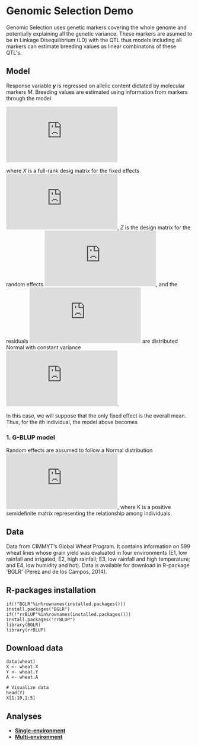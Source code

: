# Genomic Selection Demo

Genomic Selection uses genetic markers covering the whole genome and potentially explaining all the genetic variance. These markers are asumed to be in Linkage Disequilibrium (LD) with the QTL thus models including all markers can estimate breeding values as linear combinatons of these QTL's.

## Model
Response variable ***y*** is regressed on allelic content dictated by molecular markers *M*. Breeding values are estimated using information from markers through the model

![](https://latex.codecogs.com/gif.latex?%5Ctextbf%7By%7D%3DX%5Cmathbf%7B%5Cbeta%7D&plus;Z%5Cmathbf%7Bu%7D&plus;%5Cmathbf%7B%5Cvarepsilon%7D)  

where *X* is a full-rank desig matrix for the fixed effects ![](https://latex.codecogs.com/gif.latex?%5Cmathbf%7B%5Cbeta%7D), *Z* is the 
design matrix for the random effects ![](https://latex.codecogs.com/gif.latex?%5Cmathbf%7Bu%7D), and the residuals ![](https://latex.codecogs.com/gif.latex?%5Cmathbold%7B%5Cvarepsilon%7D) are distributed Normal with constant variance ![](https://latex.codecogs.com/gif.latex?%5Cmathbf%7B%5Cvarepsilon%7D%5Csim%20N%28%5Ctextbf%7B0%7D%2CI%5Csigma%5E2_%5Cvarepsilon%29). 

In this case, we will suppose that the only fixed effect is the overall mean. Thus, for the *i*th individual, the model above becomes 


### 1. G-BLUP model
Random effects are assumed to follow a Normal distribution
![](https://latex.codecogs.com/gif.latex?%5Ctextbf%7Bu%7D%5Csim%20N%280%2C%5Csigma%5E2_u%5Ctextbf%7BK%7D%29),
where K is a positive semidefinite matrix representing the relationship among individuals.


## Data
Data from CIMMYT’s Global Wheat Program. It contains information on 599 wheat lines whose grain
yield was evaluated in four environments (E1, low rainfall and
irrigated; E2, high rainfall; E3, low rainfall and high temperature;
and E4, low humidity and hot). 
Data is available for download in R-package 'BGLR' (Perez and de los Campos, 2014).

## R-packages installation
```
if(!"BGLR"%in%rownames(installed.packages()))  install.packages("BGLR")
if(!"rrBLUP"%in%rownames(installed.packages())) install.packages("rrBLUP")
library(BGLR)
library(rrBLUP)
```

## Download data
```
data(wheat)
X <- wheat.X
Y <- wheat.Y
A <- wheat.A

# Visualize data
head(Y)
X[1:10,1:5]
```

## Analyses
* **[Single-environment](https://github.com/MarcooLopez/Genomic-Selection-Demo/blob/master/single_environment.md)**
* **[Multi-environment](https://github.com/MarcooLopez/Genomic-Selection-Demo/blob/master/multi_environment.md)**


